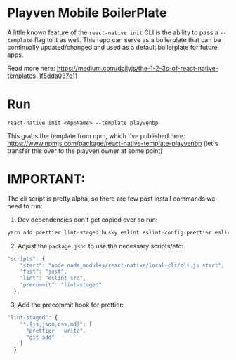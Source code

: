 # Playven Mobile BoilerPlate

A little known feature of the `react-native init` CLI is the ability to pass a `--template` flag to it as well. This repo can serve as a boilerplate that can be continually updated/changed and used as a default boilerplate for future apps.

Read more here: https://medium.com/dailyjs/the-1-2-3s-of-react-native-templates-1f5dda037e11

# Run

```
react-native init <AppName> --template playvenbp
```

This grabs the template from npm, which I've published here: https://www.npmjs.com/package/react-native-template-playvenbp (let's transfer this over to the playven owner at some point)

# IMPORTANT:

The cli script is pretty alpha, so there are few post install commands we need to run:

1.  Dev dependencies don't get copied over so run:

```js
yarn add prettier lint-staged husky eslint eslint-config-prettier eslint-config-universe eslint-plugin-react --dev
```

2.  Adjust the `package.json` to use the necessary scripts/etc:

```js
"scripts": {
    "start": "node node_modules/react-native/local-cli/cli.js start",
    "test": "jest",
    "lint": "eslint src",
    "precommit": "lint-staged"
  },
```

3.  Add the precommit hook for prettier:

```js
"lint-staged": {
    "*.{js,json,css,md}": [
      "prettier --write",
      "git add"
    ]
  }
```
